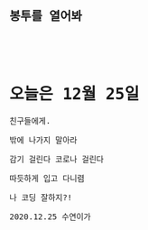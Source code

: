 <!DOCTYPE html>

<html lang="en">

​

<head>

<meta charset="UTF-8">

<meta name="viewport" content="width=device-width, initial-scale=1.0">

<title>얘들아 안뇽</title>

​

<link rel="shortcut icon" href="https://img.favpng.com/9/10/17/clip-art-santa-claus-free-content-openclipart-image-png-favpng-iUqtTcCpyFMswv9r1ctc5mnRk.jpg">

​

<meta property="og:image" content="https://manateequeen.com/wp-content/uploads/2018/09/christmas-lights-cruise-jupiter-florida-800x400.jpg">

<meta property="og:title" content="수연이의 카드">

<meta property="og:description" content="2021년 코딩왕을 노리며">

<script src="https://s3.ap-northeast-2.amazonaws.com/materials.spartacodingclub.kr/xmas/snow.js"></script>

​

<link rel="preconnect" href="https://fonts.gstatic.com">

<link href="https://fonts.googleapis.com/css2?family=Nanum+Gothic+Coding&display=swap" rel="stylesheet">

​

​

<style>

* {

font-family: 'Nanum Gothic Coding', monospace;

}

​

body {

​

background-color: #9b070f;

}

​

.envelope {

​

width: 200px;

height: 200px;

background-image: url('https://pngimg.com/uploads/envelope/envelope_PNG18366.png');

background-size: cover;

background-position: center;

margin: 200px auto 0px auto;

cursor: pointer;

}

​

.envelope-msg {

text-align: center;

color: honeydew;

}

​

.letter-close {

​

display: block;

}

​

.letter-open {

​

display: none;

}

​

.rtan {

background-color: white;

width: 200px;

height: 200px;

​

​

background-image: url('https://s3.ap-northeast-2.amazonaws.com/materials.spartacodingclub.kr/xmas/Webp.net-gifmaker+(2).gif');

background-size: cover;

background-position: center;

border-radius: 400px;

margin: 100px auto 0px;

border: white;

box-shadow: 0px 0px 10px 10px white;

​

}

​

h1 {

​

color: white;

text-align: center;

margin-top: 35px;

}

​

.messagebox {

background-color: thistle;

color: black;

text-align: center;

width: 300px;

height: 230px;

margin: auto;

font-size: 18px;

line-height: 30px;

box-shadow: 0px 0px 10px 10px white;

​

}

​

.from {

text-align: right;

}

​

@media screen and (max-width: 760px) {

.messagebox {

width: 300px;

padding: 20px;

}

}

</style>

<script>

function open_letter() {

document.getElementsByClassName("letter-close")[0].style.display = 'none'

document.getElementsByClassName("letter-open")[0].style.display = 'block'

​

}

​

function go_rtan()

{

alert('수연이 블로그에 놀러올래?!');

window.location.href='https://blog.naver.com/you_0_0'

}

​

</script>

</head>

​

<body>

<div class="letter-close">

​

​

<div class="envelope" onclick="open_letter()"></div>

<h2 class="envelope-msg">봉투를 열어봐</h2>

</div>

​

​

<div class="letter-open">

<div class="rtan" onclick="go_rtan()"></div>

<h1>오늘은 12월 25일</h1>

<div class="messagebox">

친구들에게. <br />

밖에 나가지 말아라 <br />

감기 걸린다 코로나 걸린다 <br />

따듯하게 입고 다니렴 <br />

나 코딩 잘하지?! <br />

<p class="from">2020.12.25 수연이가</p>

</div>

</div>

</body>

​

</html>
